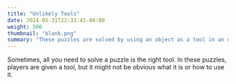 ```yaml
---
title: "Unlikely Tools"
date: 2024-05-31T22:33:41-04:00
weight: 500
thumbnail: "blank.png"
summary: "These puzzles are solved by using an object as a tool in an unlikely way."
---
```


Sometimes, all you need to solve a puzzle is the right tool. In these
puzzles, players are given a tool, but it might not be obvious what it is
or how to use it.

